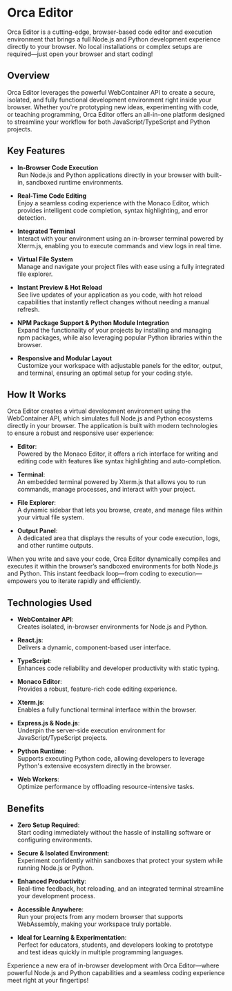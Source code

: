 # Orca Editor

Orca Editor is a cutting-edge, browser-based code editor and execution environment that brings a full Node.js and Python development experience directly to your browser. No local installations or complex setups are required—just open your browser and start coding!

## Overview

Orca Editor leverages the powerful WebContainer API to create a secure, isolated, and fully functional development environment right inside your browser. Whether you're prototyping new ideas, experimenting with code, or teaching programming, Orca Editor offers an all-in-one platform designed to streamline your workflow for both JavaScript/TypeScript and Python projects.

## Key Features

- **In-Browser Code Execution**  
  Run Node.js and Python applications directly in your browser with built-in, sandboxed runtime environments.

- **Real-Time Code Editing**  
  Enjoy a seamless coding experience with the Monaco Editor, which provides intelligent code completion, syntax highlighting, and error detection.

- **Integrated Terminal**  
  Interact with your environment using an in-browser terminal powered by Xterm.js, enabling you to execute commands and view logs in real time.

- **Virtual File System**  
  Manage and navigate your project files with ease using a fully integrated file explorer.

- **Instant Preview & Hot Reload**  
  See live updates of your application as you code, with hot reload capabilities that instantly reflect changes without needing a manual refresh.

- **NPM Package Support & Python Module Integration**  
  Expand the functionality of your projects by installing and managing npm packages, while also leveraging popular Python libraries within the browser.

- **Responsive and Modular Layout**  
  Customize your workspace with adjustable panels for the editor, output, and terminal, ensuring an optimal setup for your coding style.

## How It Works

Orca Editor creates a virtual development environment using the WebContainer API, which simulates full Node.js and Python ecosystems directly in your browser. The application is built with modern technologies to ensure a robust and responsive user experience:

- **Editor**:  
  Powered by the Monaco Editor, it offers a rich interface for writing and editing code with features like syntax highlighting and auto-completion.

- **Terminal**:  
  An embedded terminal powered by Xterm.js that allows you to run commands, manage processes, and interact with your project.

- **File Explorer**:  
  A dynamic sidebar that lets you browse, create, and manage files within your virtual file system.

- **Output Panel**:  
  A dedicated area that displays the results of your code execution, logs, and other runtime outputs.

When you write and save your code, Orca Editor dynamically compiles and executes it within the browser’s sandboxed environments for both Node.js and Python. This instant feedback loop—from coding to execution—empowers you to iterate rapidly and efficiently.

## Technologies Used

- **WebContainer API**:  
  Creates isolated, in-browser environments for Node.js and Python.

- **React.js**:  
  Delivers a dynamic, component-based user interface.

- **TypeScript**:  
  Enhances code reliability and developer productivity with static typing.

- **Monaco Editor**:  
  Provides a robust, feature-rich code editing experience.

- **Xterm.js**:  
  Enables a fully functional terminal interface within the browser.

- **Express.js & Node.js**:  
  Underpin the server-side execution environment for JavaScript/TypeScript projects.

- **Python Runtime**:  
  Supports executing Python code, allowing developers to leverage Python's extensive ecosystem directly in the browser.

- **Web Workers**:  
  Optimize performance by offloading resource-intensive tasks.

## Benefits

- **Zero Setup Required**:  
  Start coding immediately without the hassle of installing software or configuring environments.

- **Secure & Isolated Environment**:  
  Experiment confidently within sandboxes that protect your system while running Node.js or Python.

- **Enhanced Productivity**:  
  Real-time feedback, hot reloading, and an integrated terminal streamline your development process.

- **Accessible Anywhere**:  
  Run your projects from any modern browser that supports WebAssembly, making your workspace truly portable.

- **Ideal for Learning & Experimentation**:  
  Perfect for educators, students, and developers looking to prototype and test ideas quickly in multiple programming languages.

Experience a new era of in-browser development with Orca Editor—where powerful Node.js and Python capabilities and a seamless coding experience meet right at your fingertips!

